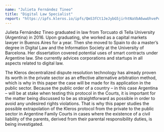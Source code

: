 ```yaml
---
name: "Julieta Fernández Tineo"
title: "Digital Law Specialist"
report: "https://ipfs.kleros.io/ipfs/QmS3fCt1JeJybG5jirhtNaVbA6wwUhvePqoAw3YzWEzCek"
---
```


Julieta Fernández Tineo graduated in law from Torcuato di Tella University (Argentina) in 2016. Upon graduating, she worked as a capital markets lawyer in Buenos Aires for a year. Then she moved to Spain to do a master’s degree in Digital Law and the Information Society at the University of Barcelona. Her dissertation covered potential uses of smart contracts under Argentine law. She currently advices corporations and startups in all aspects related to digital law.

The Kleros decentralized dispute resolution technology has already proven its worth in the private sector as an effective alternative arbitration method, which is why in this paper the case will be made for its application in the public sector. Because the public order of a country – in this case Argentina – will be at stake when testing this protocol in the Courts, it is important for the matter being discussed to be as straightforward as possible in order to avoid any undesired rights violations. That is why this paper studies the possible extrapolation of the Kleros protocol from the private to the public sector in Argentine Family Courts in cases where the existence of a civil liability of the parents, derived from their parental responsibility duties, is being investigated.
